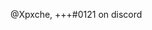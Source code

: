 @Xpxche, +++#0121 on discord 
<!---
Xpxche/Xpxche is a ✨ special ✨ repository because its `README.md` (this file) appears on your GitHub profile.
You can click the Preview link to take a look at your changes.
--->
